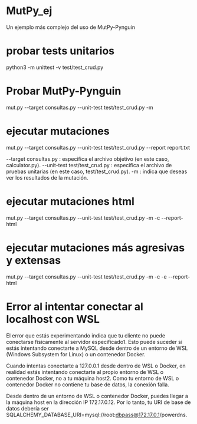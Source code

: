 # MutPy_ej
Un ejemplo más complejo del uso de MutPy-Pynguin


# probar tests unitarios
python3 -m unittest -v test/test_crud.py

# Probar MutPy-Pynguin
mut.py --target consultas.py --unit-test test/test_crud.py -m


# ejecutar mutaciones
mut.py --target consultas.py --unit-test test/test_crud.py --report report.txt

--target consultas.py : especifica el archivo objetivo (en este caso, calculator.py).
--unit-test test/test_crud.py : especifica el archivo de pruebas unitarias (en este caso, test/test_crud.py).
-m : indica que deseas ver los resultados de la mutación.

# ejecutar mutaciones html
mut.py --target consultas.py --unit-test test/test_crud.py -m -c --report-html

# ejecutar mutaciones más agresivas y extensas
mut.py --target consultas.py --unit-test test/test_crud.py -m -c -e --report-html

# Error al intentar conectar al localhost con WSL
El error que estás experimentando indica que tu cliente no puede conectarse físicamente al servidor especificado1. Esto puede suceder si estás intentando conectarte a MySQL desde dentro de un entorno de WSL (Windows Subsystem for Linux) o un contenedor Docker.

Cuando intentas conectarte a 127.0.0.1 desde dentro de WSL o Docker, en realidad estás intentando conectarte al propio entorno de WSL o contenedor Docker, no a tu máquina host2. Como tu entorno de WSL o contenedor Docker no contiene tu base de datos, la conexión falla.

Desde dentro de un entorno de WSL o contenedor Docker, puedes llegar a la máquina host en la dirección IP 172.17.0.12. Por lo tanto, tu URI de base de datos debería ser SQLALCHEMY_DATABASE_URI=mysql://root:dbpass@172.17.0.1/powerdns.

